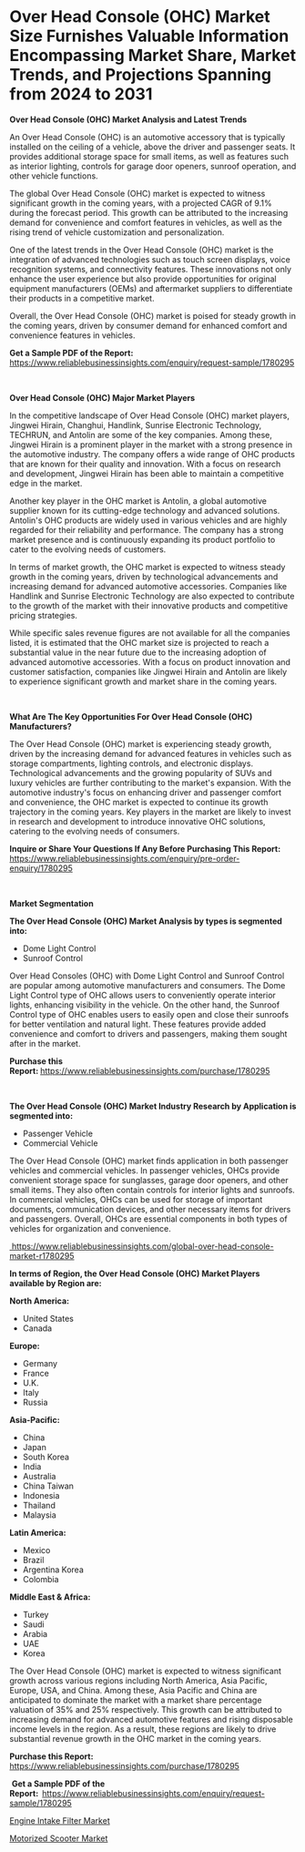<p><h1>Over Head Console (OHC) Market Size Furnishes Valuable Information Encompassing Market Share, Market Trends, and Projections Spanning from 2024 to 2031</h1></p><p><strong>Over Head Console (OHC) Market Analysis and Latest Trends</strong></p>
<p><p>An Over Head Console (OHC) is an automotive accessory that is typically installed on the ceiling of a vehicle, above the driver and passenger seats. It provides additional storage space for small items, as well as features such as interior lighting, controls for garage door openers, sunroof operation, and other vehicle functions.</p><p>The global Over Head Console (OHC) market is expected to witness significant growth in the coming years, with a projected CAGR of 9.1% during the forecast period. This growth can be attributed to the increasing demand for convenience and comfort features in vehicles, as well as the rising trend of vehicle customization and personalization.</p><p>One of the latest trends in the Over Head Console (OHC) market is the integration of advanced technologies such as touch screen displays, voice recognition systems, and connectivity features. These innovations not only enhance the user experience but also provide opportunities for original equipment manufacturers (OEMs) and aftermarket suppliers to differentiate their products in a competitive market.</p><p>Overall, the Over Head Console (OHC) market is poised for steady growth in the coming years, driven by consumer demand for enhanced comfort and convenience features in vehicles.</p></p>
<p><strong>Get a Sample PDF of the Report:&nbsp;</strong> <a href="https://www.reliablebusinessinsights.com/enquiry/request-sample/1780295">https://www.reliablebusinessinsights.com/enquiry/request-sample/1780295</a></p>
<p>&nbsp;</p>
<p><strong>Over Head Console (OHC) Major Market Players</strong></p>
<p><p>In the competitive landscape of Over Head Console (OHC) market players, Jingwei Hirain, Changhui, Handlink, Sunrise Electronic Technology, TECHRUN, and Antolin are some of the key companies. Among these, Jingwei Hirain is a prominent player in the market with a strong presence in the automotive industry. The company offers a wide range of OHC products that are known for their quality and innovation. With a focus on research and development, Jingwei Hirain has been able to maintain a competitive edge in the market.</p><p>Another key player in the OHC market is Antolin, a global automotive supplier known for its cutting-edge technology and advanced solutions. Antolin's OHC products are widely used in various vehicles and are highly regarded for their reliability and performance. The company has a strong market presence and is continuously expanding its product portfolio to cater to the evolving needs of customers.</p><p>In terms of market growth, the OHC market is expected to witness steady growth in the coming years, driven by technological advancements and increasing demand for advanced automotive accessories. Companies like Handlink and Sunrise Electronic Technology are also expected to contribute to the growth of the market with their innovative products and competitive pricing strategies.</p><p>While specific sales revenue figures are not available for all the companies listed, it is estimated that the OHC market size is projected to reach a substantial value in the near future due to the increasing adoption of advanced automotive accessories. With a focus on product innovation and customer satisfaction, companies like Jingwei Hirain and Antolin are likely to experience significant growth and market share in the coming years.</p></p>
<p>&nbsp;</p>
<p><strong>What Are The Key Opportunities For Over Head Console (OHC) Manufacturers?</strong></p>
<p><p>The Over Head Console (OHC) market is experiencing steady growth, driven by the increasing demand for advanced features in vehicles such as storage compartments, lighting controls, and electronic displays. Technological advancements and the growing popularity of SUVs and luxury vehicles are further contributing to the market's expansion. With the automotive industry's focus on enhancing driver and passenger comfort and convenience, the OHC market is expected to continue its growth trajectory in the coming years. Key players in the market are likely to invest in research and development to introduce innovative OHC solutions, catering to the evolving needs of consumers.</p></p>
<p><strong>Inquire or Share Your Questions If Any Before Purchasing This Report:</strong> <a href="https://www.reliablebusinessinsights.com/enquiry/pre-order-enquiry/1780295">https://www.reliablebusinessinsights.com/enquiry/pre-order-enquiry/1780295</a></p>
<p>&nbsp;</p>
<p><strong>Market Segmentation</strong></p>
<p><strong>The Over Head Console (OHC) Market Analysis by types is segmented into:</strong></p>
<p><ul><li>Dome Light Control</li><li>Sunroof Control</li></ul></p>
<p><p>Over Head Consoles (OHC) with Dome Light Control and Sunroof Control are popular among automotive manufacturers and consumers. The Dome Light Control type of OHC allows users to conveniently operate interior lights, enhancing visibility in the vehicle. On the other hand, the Sunroof Control type of OHC enables users to easily open and close their sunroofs for better ventilation and natural light. These features provide added convenience and comfort to drivers and passengers, making them sought after in the market.</p></p>
<p><strong>Purchase this Report:&nbsp;</strong><a href="https://www.reliablebusinessinsights.com/purchase/1780295">https://www.reliablebusinessinsights.com/purchase/1780295</a></p>
<p>&nbsp;</p>
<p><strong>The Over Head Console (OHC) Market Industry Research by Application is segmented into:</strong></p>
<p><ul><li>Passenger Vehicle</li><li>Commercial Vehicle</li></ul></p>
<p><p>The Over Head Console (OHC) market finds application in both passenger vehicles and commercial vehicles. In passenger vehicles, OHCs provide convenient storage space for sunglasses, garage door openers, and other small items. They also often contain controls for interior lights and sunroofs. In commercial vehicles, OHCs can be used for storage of important documents, communication devices, and other necessary items for drivers and passengers. Overall, OHCs are essential components in both types of vehicles for organization and convenience.</p></p>
<p><a href="https://www.reliablebusinessinsights.com/global-over-head-console-market-r1780295">&nbsp;https://www.reliablebusinessinsights.com/global-over-head-console-market-r1780295</a></p>
<p><strong>In terms of Region, the Over Head Console (OHC) Market Players available by Region are:</strong></p>
<p>
    <p> <strong> North America: </strong>
        <ul>
            <li>United States</li>
            <li>Canada</li>
        </ul>
        </p> 
    <p> <strong> Europe: </strong>
        <ul>
            <li>Germany</li>
            <li>France</li>
            <li>U.K.</li>
            <li>Italy</li>
            <li>Russia</li>
        </ul>
        </p> 
    <p> <strong> Asia-Pacific: </strong>
        <ul>
            <li>China</li>
            <li>Japan</li>
            <li>South Korea</li>
            <li>India</li>
            <li>Australia</li>
            <li>China Taiwan</li>
            <li>Indonesia</li>
            <li>Thailand</li>
            <li>Malaysia</li>
        </ul>
        </p> 
    <p> <strong> Latin America: </strong>
        <ul>
            <li>Mexico</li>
            <li>Brazil</li>
            <li>Argentina Korea</li>
            <li>Colombia</li>
        </ul>
        </p> 
    <p> <strong> Middle East & Africa: </strong>
        <ul>
            <li>Turkey</li>
            <li>Saudi</li>
            <li>Arabia</li>
            <li>UAE</li>
            <li>Korea</li>
        </ul>
    </p>
    </p>
<p><p>The Over Head Console (OHC) market is expected to witness significant growth across various regions including North America, Asia Pacific, Europe, USA, and China. Among these, Asia Pacific and China are anticipated to dominate the market with a market share percentage valuation of 35% and 25% respectively. This growth can be attributed to increasing demand for advanced automotive features and rising disposable income levels in the region. As a result, these regions are likely to drive substantial revenue growth in the OHC market in the coming years.</p></p>
<p><strong>Purchase this Report: </strong><a href="https://www.reliablebusinessinsights.com/purchase/1780295">https://www.reliablebusinessinsights.com/purchase/1780295</a></p>
<p>&nbsp;<strong>Get a Sample PDF of the Report:&nbsp;&nbsp;</strong><a href="https://www.reliablebusinessinsights.com/enquiry/request-sample/1780295">https://www.reliablebusinessinsights.com/enquiry/request-sample/1780295</a></p>
<p><strong></strong></p>
<p><p><a href="https://view.publitas.com/reportprime-1/engine-intake-filter-market-a-global-and-regional-analysis-2024-2031/">Engine Intake Filter Market</a></p><p><a href="https://github.com/BurtonGALEN/Market-Research-Report-List-1/blob/main/motorized-scooter-market.md">Motorized Scooter Market</a></p></p>
